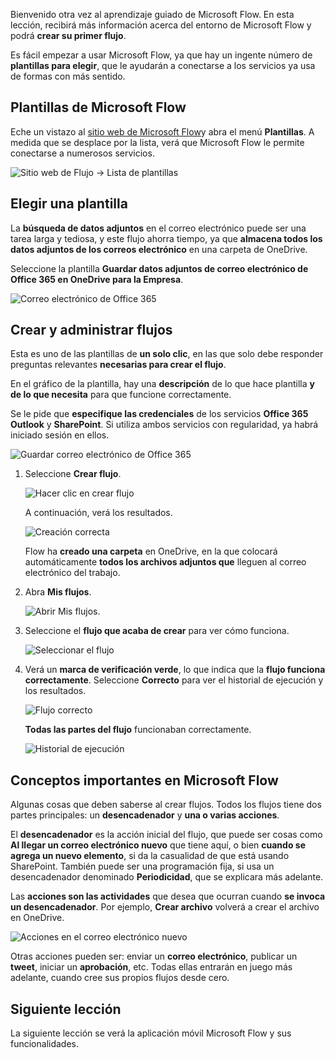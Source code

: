 Bienvenido otra vez al aprendizaje guiado de Microsoft Flow. En esta lección, recibirá más información acerca del entorno de Microsoft Flow y podrá **crear su primer flujo**.

Es fácil empezar a usar Microsoft Flow, ya que hay un ingente número de **plantillas para elegir**, que le ayudarán a conectarse a los servicios ya usa de formas con más sentido.  

## <a name="microsoft-flow-templates"></a>Plantillas de Microsoft Flow
Eche un vistazo al [ sitio web de Microsoft Flow](https://ms.flow.microsoft.com)y abra el menú **Plantillas**. A medida que se desplace por la lista, verá que Microsoft Flow le permite conectarse a numerosos servicios.

![Sitio web de Flujo -> Lista de plantillas](./media/learning-create-a-flow/template-list.png)

## <a name="choose-a-template"></a>Elegir una plantilla
La **búsqueda de datos adjuntos** en el correo electrónico puede ser una tarea larga y tediosa, y este flujo ahorra tiempo, ya que **almacena todos los datos adjuntos de los correos electrónico** en una carpeta de OneDrive.

Seleccione la plantilla **Guardar datos adjuntos de correo electrónico de Office 365 en OneDrive para la Empresa**.

![Correo electrónico de Office 365](./media/learning-create-a-flow/office-365-email.png)

## <a name="create-and-administer-a-flow"></a>Crear y administrar flujos
Esta es uno de las plantillas de **un solo clic**, en las que solo debe responder preguntas relevantes **necesarias para crear el flujo**.

En el gráfico de la plantilla, hay una **descripción** de lo que hace plantilla **y de lo que necesita** para que funcione correctamente.

Se le pide que **especifique las credenciales** de los servicios **Office 365 Outlook** y **SharePoint**. Si utiliza ambos servicios con regularidad, ya habrá iniciado sesión en ellos.

![Guardar correo electrónico de Office 365](./media/learning-create-a-flow/save-flow-office-description.png)

1. Seleccione **Crear flujo**.
   
    ![Hacer clic en crear flujo](./media/learning-create-a-flow/click-create-flow.png)
   
    A continuación, verá los resultados. 
   
    ![Creación correcta](./media/learning-create-a-flow/create-successful.png)
   
    Flow ha **creado una carpeta** en OneDrive, en la que colocará automáticamente **todos los archivos adjuntos que** lleguen al correo electrónico del trabajo.
2. Abra **Mis flujos**.
   
    ![Abrir Mis flujos.](./media/learning-create-a-flow/click-my-flows.png)
3. Seleccione el **flujo que acaba de crear** para ver cómo funciona.
   
    ![Seleccionar el flujo](./media/learning-create-a-flow/click-the-flow.png)
4. Verá un **marca de verificación verde**, lo que indica que la **flujo funciona correctamente**. Seleccione **Correcto** para ver el historial de ejecución y los resultados.
   
    ![Flujo correcto](./media/learning-create-a-flow/flow-successful.png)
   
    **Todas las partes del flujo** funcionaban correctamente. 
   
    ![Historial de ejecución](./media/learning-create-a-flow/run-history.png)

## <a name="important-concepts-in-microsoft-flow"></a>Conceptos importantes en Microsoft Flow
Algunas cosas que deben saberse al crear flujos. Todos los flujos tiene dos partes principales: un **desencadenador** y **una o varias acciones**. 

El **desencadenador** es la acción inicial del flujo, que puede ser cosas como **Al llegar un correo electrónico nuevo** que tiene aquí, o bien **cuando se agrega un nuevo elemento**, si da la casualidad de que está usando SharePoint. También puede ser una programación fija, si usa un desencadenador denominado **Periodicidad**, que se explicara más adelante.

Las **acciones son las actividades** que desea que ocurran cuando **se invoca un desencadenador**. Por ejemplo, **Crear archivo** volverá a crear el archivo en OneDrive.

![Acciones en el correo electrónico nuevo](./media/learning-create-a-flow/trigger-or-action.png)

Otras acciones pueden ser: enviar un **correo electrónico**, publicar un **tweet**, iniciar un **aprobación**, etc.
Todas ellas entrarán en juego más adelante, cuando cree sus propios flujos desde cero. 

## <a name="next-lesson"></a>Siguiente lección
La siguiente lección se verá la aplicación móvil Microsoft Flow y sus funcionalidades. 


